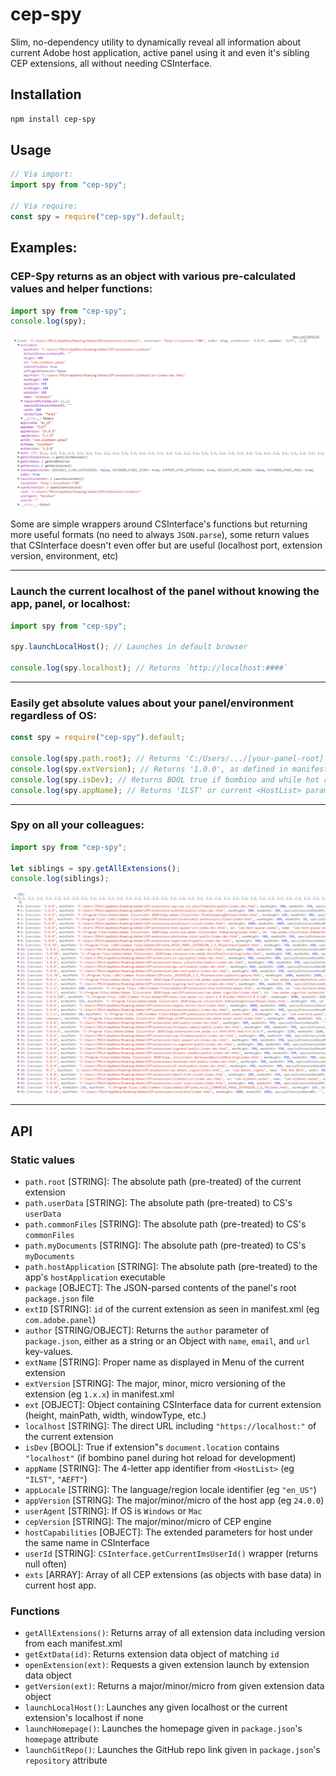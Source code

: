 # cep-spy

Slim, no-dependency utility to dynamically reveal all information about current Adobe host application, active panel using it and even it's sibling CEP extensions, all without needing CSInterface.

## Installation

```bash
npm install cep-spy
```

## Usage

```js
// Via import:
import spy from "cep-spy";

// Via require:
const spy = require("cep-spy").default;
```

## Examples:

### CEP-Spy returns as an object with various pre-calculated values and helper functions:

```js
import spy from "cep-spy";
console.log(spy);
```

![](assets/log.png)

Some are simple wrappers around CSInterface's functions but returning more useful formats (no need to always `JSON.parse`), some return values that CSInterface doesn't even offer but are useful (localhost port, extension version, environment, etc)

---

### Launch the current localhost of the panel without knowing the app, panel, or localhost:

```js
import spy from "cep-spy";

spy.launchLocalHost(); // Launches in default browser

console.log(spy.localhost); // Returns `http://localhost:####`
```

---

### Easily get absolute values about your panel/environment regardless of OS:

```js
const spy = require("cep-spy").default;

console.log(spy.path.root); // Returns 'C:/Users/.../[your-panel-root]'
console.log(spy.extVersion); // Returns '1.0.0', as defined in manifest.xml
console.log(spy.isDev); // Returns BOOL true if bombino and while hot reloading
console.log(spy.appName); // Returns 'ILST' or current <HostList> param of host app
```

---

### Spy on all your colleagues:

```js
import spy from "cep-spy";

let siblings = spy.getAllExtensions();
console.log(siblings);
```

![](assets/getAllExtensions.png)

---

## API

### Static values

- `path.root` [STRING]: The absolute path (pre-treated) of the current extension
- `path.userData` [STRING]: The absolute path (pre-treated) to CS's `userData`
- `path.commonFiles` [STRING]: The absolute path (pre-treated) to CS's `commonFiles`
- `path.myDocuments` [STRING]: The absolute path (pre-treated) to CS's `myDocuments`
- `path.hostApplication` [STRING]: The absolute path (pre-treated) to the app's `hostApplication` executable
- `package` [OBJECT]: The JSON-parsed contents of the panel's root `package.json` file
- `extID` [STRING]: `id` of the current extension as seen in manifest.xml (eg `com.adobe.panel`)
- `author` [STRING/OBJECT]: Returns the `author` parameter of `package.json`, either as a string or an Object with `name`, `email`, and `url` key-values.
- `extName` [STRING]: Proper name as displayed in Menu of the current extension
- `extVersion` [STRING]: The major, minor, micro versioning of the extension (eg `1.x.x`) in manifest.xml
- `ext` [OBJECT]: Object containing CSInterface data for current extension (height, mainPath, width, windowType, etc.)
- `localhost` [STRING]: The direct URL including `"https://localhost:"` of the current extension
- `isDev` [BOOL]: True if extension"s `document.location` contains `"localhost"` (if bombino panel during hot reload for development)
- `appName` [STRING]: The 4-letter app identifier from `<HostList>` (eg `"ILST"`, `"AEFT"`)
- `appLocale` [STRING]: The language/region locale identifier (eg `"en_US"`)
- `appVersion` [STRING]: The major/minor/micro of the host app (eg `24.0.0`)
- `userAgent` [STRING]: If OS is `Windows` or `Mac`
- `cepVersion` [STRING]: The major/minor/micro of CEP engine
- `hostCapabilities` [OBJECT]: The extended parameters for host under the same name in CSInterface
- `userId` [STRING]: `CSInterface.getCurrentImsUserId()` wrapper (returns null often)
- `exts` [ARRAY]: Array of all CEP extensions (as objects with base data) in current host app.

### Functions

- `getAllExtensions()`: Returns array of all extension data including version from each manifest.xml
- `getExtData(id)`: Returns extension data object of matching `id`
- `openExtension(ext)`: Requests a given extension launch by extension data object
- `getVersion(ext)`: Returns a major/minor/micro from given extension data object
- `launchLocalHost()`: Launches any given localhost or the current extension's localhost if none
- `launchHomepage()`: Launches the homepage given in `package.json`'s `homepage` attribute
- `launchGitRepo()`: Launches the GitHub repo link given in `package.json`'s `repository` attribute
